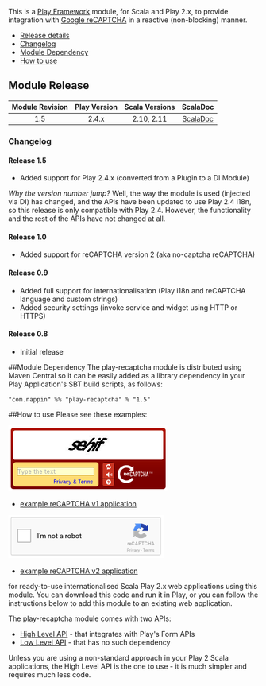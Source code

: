 This is a [Play Framework](http://www.playframework.com) module, for Scala and Play 2.x, to provide integration with [Google reCAPTCHA](http://www.google.com/recaptcha) in a reactive (non-blocking) manner.

* [Release details](#module-release)
* [Changelog](#changelog)
* [Module Dependency](#module-dependency)
* [How to use](#how-to-use)

## Module Release

| Module Revision | Play Version | Scala Versions | ScalaDoc | 
|:---------------:|:------------:|:--------------:|:--------:|
|1.5              |2.4.x         |2.10, 2.11      |[ScalaDoc](http://www.javadoc.io/doc/com.nappin/play-recaptcha_2.11/1.5)|

### Changelog

#### Release 1.5
* Added support for Play 2.4.x (converted from a Plugin to a DI Module)

_Why the version number jump?_ Well, the way the module is used (injected via DI) has changed, and the APIs have been updated to use Play 2.4 i18n, so this release is only compatible with Play 2.4. However, the functionality and the rest of the APIs have not changed at all.  

#### Release 1.0
* Added support for reCAPTCHA version 2 (aka no-captcha reCAPTCHA)

#### Release 0.9 
* Added full support for internationalisation (Play i18n and reCAPTCHA language and custom strings)
* Added security settings (invoke service and widget using HTTP or HTTPS)

#### Release 0.8
* Initial release

##Module Dependency
The play-recaptcha module is distributed using Maven Central so it can be easily added as a library dependency in your Play Application's SBT build scripts, as follows:

    "com.nappin" %% "play-recaptcha" % "1.5"

##How to use
Please see these examples:

![reCAPTCHA version 1 example](recaptcha-example-v1.png)

* [example reCAPTCHA v1 application](https://github.com/chrisnappin/play-recaptcha-example/tree/release-1.5) 

![reCAPTCHA version 2 example](recaptcha-example-v2.png)

* [example reCAPTCHA v2 application](https://github.com/chrisnappin/play-recaptcha-v2-example/tree/release-1.5)

for ready-to-use internationalised Scala Play 2.x web applications using this module. You can download this code and run it in Play, or you can follow the instructions below to add this module to an existing web application.

The play-recaptcha module comes with two APIs:
* [High Level API](high-level-api.md) - that integrates with Play's Form APIs
* [Low Level API](low-level-api.md) - that has no such dependency

Unless you are using a non-standard approach in your Play 2 Scala applications, the High Level API is the one to use - it is much simpler and requires much less code.